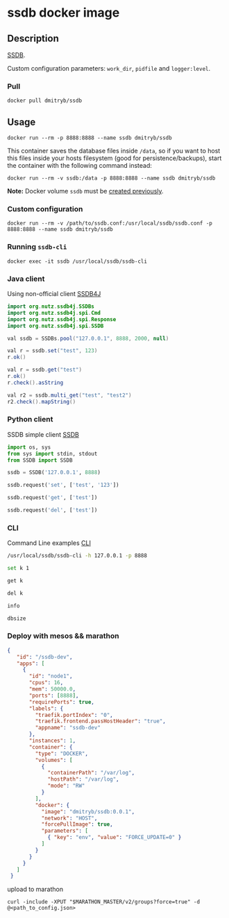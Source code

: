 # ssdb docker image

## Description

[SSDB](https://github.com/ideawu/ssdb).

Custom configuration parameters: `work_dir`, `pidfile` and `logger:level`.

### Pull

```
docker pull dmitryb/ssdb
```

## Usage

```
docker run --rm -p 8888:8888 --name ssdb dmitryb/ssdb
```

This container saves the database files inside `/data`, so if you want to host this files inside your hosts filesystem (good for persistence/backups), start the container with the following command instead:

```
docker run --rm -v ssdb:/data -p 8888:8888 --name ssdb dmitryb/ssdb
```

**Note:** Docker volume `ssdb` must be [created previously](https://docs.docker.com/engine/reference/commandline/volume_create/).

### Custom configuration

```
docker run --rm -v /path/to/ssdb.conf:/usr/local/ssdb/ssdb.conf -p 8888:8888 --name ssdb dmitryb/ssdb
```

### Running `ssdb-cli`

```
docker exec -it ssdb /usr/local/ssdb/ssdb-cli
```

### Java client

Using non-official client [SSDB4J](https://github.com/nutzam/ssdb4j)

```java
import org.nutz.ssdb4j.SSDBs
import org.nutz.ssdb4j.spi.Cmd
import org.nutz.ssdb4j.spi.Response
import org.nutz.ssdb4j.spi.SSDB

val ssdb = SSDBs.pool("127.0.0.1", 8888, 2000, null)

val r = ssdb.set("test", 123)
r.ok()

val r = ssdb.get("test")
r.ok()
r.check().asString

val r2 = ssdb.multi_get("test", "test2")
r2.check().mapString()
```

### Python client

SSDB simple client [SSDB](https://github.com/ideawu/ssdb/blob/master/api/python/SSDB.py)

```python
import os, sys
from sys import stdin, stdout
from SSDB import SSDB

ssdb = SSDB('127.0.0.1', 8888)

ssdb.request('set', ['test', '123'])

ssdb.request('get', ['test'])

ssdb.request('del', ['test'])
```

### CLI 

Command Line examples [CLI](http://ssdb.io/docs/ssdb-cli.html)

```sh
/usr/local/ssdb/ssdb-cli -h 127.0.0.1 -p 8888

set k 1

get k

del k

info

dbsize
```

### Deploy with mesos && marathon

```json
{
   "id": "/ssdb-dev",
   "apps": [
     {
       "id": "node1",
       "cpus": 16,
       "mem": 50000.0,
       "ports": [8888],
       "requirePorts": true,
       "labels": {
         "traefik.portIndex": "0",
         "traefik.frontend.passHostHeader": "true",
         "appname": "ssdb-dev"
       },
       "instances": 1,
       "container": {
         "type": "DOCKER",
         "volumes": [
           {
             "containerPath": "/var/log",
             "hostPath": "/var/log",
             "mode": "RW"
           }
         ],
         "docker": {
           "image": "dmitryb/ssdb:0.0.1",
           "network": "HOST",
           "forcePullImage": true,
           "parameters": [
             { "key": "env", "value": "FORCE_UPDATE=0" }
           ]
         }
       }
     }
   ]
 }
```

upload to marathon
```
curl -include -XPUT "$MARATHON_MASTER/v2/groups?force=true" -d @<path_to_config.json>
```
